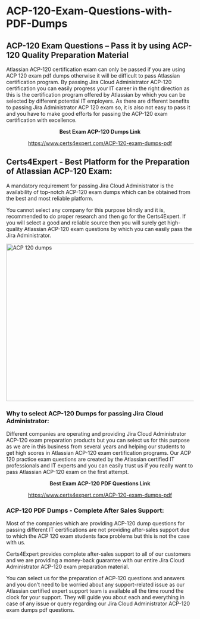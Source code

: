 # ACP-120-Exam-Questions-with-PDF-Dumps
<h2><strong>ACP-120 Exam Questions &ndash; Pass it by using ACP-120 Quality Preparation Material</strong></h2>
<p>Atlassian ACP-120 certification exam can only be passed if you are using ACP 120 exam pdf dumps otherwise it will be difficult to pass Atlassian certification program. By passing Jira Cloud Administrator ACP-120 certification you can easily progress your IT career in the right direction as this is the certification program offered by Atlassian by which you can be selected by different potential IT employers. As there are different benefits to passing Jira Administrator ACP 120 exam so, it is also not easy to pass it and you have to make good efforts for passing the ACP-120 exam certification with excellence.</p>
<p style="text-align: center;"><strong>Best Exam ACP-120 Dumps Link</strong></p>
<p style="text-align: center;"><a href="https://www.certs4expert.com/ACP-120-exam-dumps-pdf">https://www.certs4expert.com/ACP-120-exam-dumps-pdf</a></p>
<h2><strong>Certs4Expert - Best Platform for the Preparation of Atlassian ACP-120 Exam:&nbsp; </strong></h2>
<p>A mandatory requirement for passing Jira Cloud Administrator is the availability of top-notch ACP-120 exam dumps which can be obtained from the best and most reliable platform.</p>
<p>You cannot select any company for this purpose blindly and it is, recommended to do proper research and then go for the Certs4Expert. If you will select a good and reliable source then you will surely get high-quality Atlassian ACP-120 exam questions by which you can easily pass the Jira Administrator.</p>
<p><img style="display: block; margin-left: auto; margin-right: auto;" src="https://i.imgur.com/cCy1yN2.png" alt="ACP 120 dumps" width="750" height="422" /></p>
<h3><strong>Why to select ACP-120 Dumps for passing Jira Cloud Administrator:</strong></h3>
<p>Different companies are operating and providing Jira Cloud Administrator ACP-120 exam preparation products but you can select us for this purpose as we are in this business from several years and helping our students to get high scores in Atlassian ACP-120 exam certification programs. Our ACP 120 practice exam questions are created by the Atlassian certified IT professionals and IT experts and you can easily trust us if you really want to pass Atlassian ACP-120 exam on the first attempt.</p>
<p style="text-align: center;"><strong>Best Exam ACP-120 PDF Questions Link</strong></p>
<p style="text-align: center;"><a href="https://www.certs4expert.com/ACP-120-exam-dumps-pdf">https://www.certs4expert.com/ACP-120-exam-dumps-pdf</a></p>
<h3><strong>ACP-120 PDF Dumps - Complete After Sales Support:</strong></h3>
<p>Most of the companies which are providing ACP-120 dump questions for passing different IT certifications are not providing after-sales support due to which the ACP 120 exam students face problems but this is not the case with us.</p>
<p>Certs4Expert provides complete after-sales support to all of our customers and we are providing a money-back guarantee with our entire Jira Cloud Administrator ACP-120 exam preparation material.</p>
<p>You can select us for the preparation of ACP-120 questions and answers and you don&rsquo;t need to be worried about any support-related issue as our Atlassian certified expert support team is available all the time round the clock for your support. They will guide you about each and everything in case of any issue or query regarding our Jira Cloud Administrator ACP-120 exam dumps pdf questions.</p>
